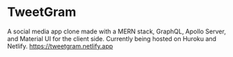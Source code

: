 # TweetGram

A social media app clone made with a MERN stack, GraphQL, Apollo Server, and Material UI for the client side. Currently being hosted on Huroku and Netlify. https://tweetgram.netlify.app
